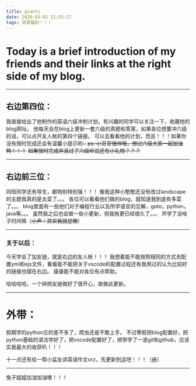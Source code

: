 ```yaml
---
title: giants
date: 2020-03-01 21:55:27
tags: 资源福利！！！
---
```


# Today is a brief introduction of my friends and their links at the right side of my blog.

---

## 右边第四位：
我直接给出了他制作的英语六级冲刺计划，有兴趣的同学可以关注一下，收藏他的blog网址。
他每天会在blog上更新一套六级的真题和答案，如果各位想要冲六级的话，可以点开友人帐的第四个链接。
可以去看看他的计划，而且！！！如果你没有按时完成还会有温馨小提示哟~
~~ps: 小哥哥很帅哦，想过六级大家一起加油鸭！！！~~
~~如果按时完成并且过了六级听说还有小礼物？？？~~

---

## 右边前三位：
同班同学还有导生，都特别特别强！！！
像我这种小憨憨还没有改过landscape的主题我真的是太菜了。。。
各位可以看看他们做的blog，就知道我到底有多菜了。。。
blog里面有一些他们对于编程行业以及所学语言的见解，goto，python，java等。。。
虽然我之后也会做一些小更新，但我拖更已经很久了。。。
开学了没啥子时间嘛（~~小声：其实我就是懒~~）

---

### 关于以后：
今天学会了加友链，就是右边的友人帐！！！
我想着能不能按照相同的方式去配置yml和ejs文件，看看能不能把关于vscode的配置过程还有我用过的认为比较好的链接也摆在右边。
康康能不能对各位有点帮助。

哈哈哈哈，一个钟把友链做好了很开心，故做此更新。

---

# 外带：
假期学的python忘的差不多了，爬虫还是不敢上手。
不过寒假把blog配置好，把python基础的语法学好了，把vscode配置好了，顺带学了一波git和github，应该实我最大的收获叭！！！

十一点还有给一帮小盆友讲英语作文orz，先更新到这吧！！！（~~逃~~）

---

兔子姐姐加油加油嗷！！！